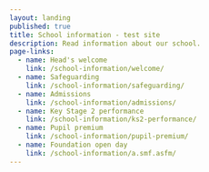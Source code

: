 ```yaml
---
layout: landing
published: true
title: School information - test site
description: Read information about our school.
page-links:
  - name: Head's welcome
    link: /school-information/welcome/
  - name: Safeguarding
    link: /school-information/safeguarding/
  - name: Admissions
    link: /school-information/admissions/
  - name: Key Stage 2 performance
    link: /school-information/ks2-performance/
  - name: Pupil premium
    link: /school-information/pupil-premium/
  - name: Foundation open day
    link: /school-information/a.smf.asfm/
---
```

